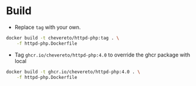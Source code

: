 # Build

* Replace `tag` with your own.

```sh
docker build -t chevereto/httpd-php:tag . \
    -f httpd-php.Dockerfile
```

* Tag `ghcr.io/chevereto/httpd-php:4.0` to override the ghcr package with local

```sh
docker build -t ghcr.io/chevereto/httpd-php:4.0 . \
    -f httpd-php.Dockerfile
```
